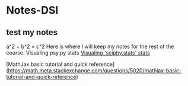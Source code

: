 # Notes-DSI
## test my notes 
a^2 + b^2 = c^2
Here is where I will keep my notes for the rest of the course.
Visualing psy.py stats 
[Visualing 'sciphy.stats' stats](https://stackoverflow.com/questions/37559470/what-do-all-the-distributions-available-in-scipy-stats-look-like) 

[MathJax basic tutorial and quick reference] (https://math.meta.stackexchange.com/questions/5020/mathjax-basic-tutorial-and-quick-reference)